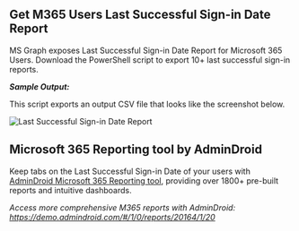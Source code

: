 ## Get M365 Users Last Successful Sign-in Date Report

MS Graph exposes Last Successful Sign-in Date Report for Microsoft 365 Users. Download the PowerShell script to export 10+ last successful sign-in reports.

***Sample Output:***

This script exports an output CSV file that looks like the screenshot below.

![Last Successful Sign-in Date Report](https://blog.admindroid.com/wp-content/uploads/2023/12/image-1.png)

## Microsoft 365 Reporting tool by AdminDroid

Keep tabs on the Last Successful Sign-in Date of your users with [AdminDroid Microsoft 365 Reporting tool](https://admindroid.com/?src=GitHub), providing over 1800+ pre-built reports and intuitive dashboards.

*Access more comprehensive M365 reports with AdminDroid: <https://demo.admindroid.com/#/1/0/reports/20164/1/20>*
